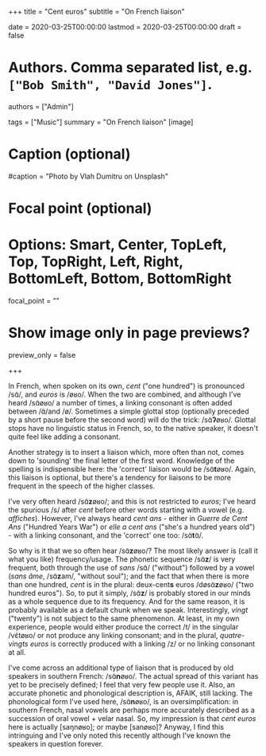 +++
title = "Cent euros"
subtitle = "On French liaison"

date = 2020-03-25T00:00:00
lastmod = 2020-03-25T00:00:00
draft = false

# Authors. Comma separated list, e.g. `["Bob Smith", "David Jones"]`.
authors = ["Admin"]

tags = ["Music"]
summary = "On French liaison"
[image]
  # Caption (optional)
  #caption = "Photo by Vlah Dumitru on Unsplash"

  # Focal point (optional)
  # Options: Smart, Center, TopLeft, Top, TopRight, Left, Right, BottomLeft, Bottom, BottomRight
  focal_point = ""

  # Show image only in page previews?
  preview_only = false

+++

In French, when spoken on its own, *cent* ("one hundred") is pronounced /sɑ̃/, and *euros* is /øʁo/. When the two are combined, and although I've heard /sɑ̃øʁo/ a number of times, a linking consonant is often added between /ɑ̃/and /ø/. Sometimes a simple glottal stop (optionally preceded by a short pause before the second word) will do the trick: /sɑ̃**ʔ**øʁo/. Glottal stops have no linguistic status in French, so, to the native speaker, it doesn't quite feel like adding a consonant. 

Another strategy is to insert a liaison which, more often than not, comes down to 'sounding' the final letter of the first word. Knowledge of the spelling is indispensible here: the 'correct' liaison would be /sɑ̃**t**øʁo/. Again, this liaison is optional, but there's a tendency for liaisons to be more frequent in the speech of the higher classes.

I've very often heard /sɑ̃**z**øʁo/; and this is not restricted to *euros*; I've heard the spurious /s/ after *cent* before other words starting with a vowel (e.g. *affiches*). However, I've always heard *cent ans* - either in *Guerre de Cent Ans* ("Hundred Years War") or *elle a cent ans* ("she's a hundred years old") - with a linking consonant, and the 'correct' one too: /sɑ̃**t**ɑ̃/. 

So why is it that we so often hear /sɑ̃**z**øʁo/? The most likely answer is (call it what you like) frequency/usage. The phonetic sequence /sɑ̃**z**/ is very frequent, both through the use of *sans* /sɑ̃/ ("without") followed by a vowel (*sans âme*, /sɑ̃**z**am/, "without soul"); and the fact that when there is more than one hundred, *cent* is in the plural: deux-cent**s** euros /døsɑ̃**z**øʁo/ ("two hundred euros"). So, to put it simply, /sɑ̃**z**/ is probably stored in our minds as a whole sequence due to its frequency. And for the same reason, it is probably available as a default chunk when we speak. Interestingly, *vingt* ("twenty") is not subject to the same phenomenon. At least, in my own experience, people would either produce the correct /t/ in the singular /vɛ̃tøʁo/ or not produce any linking consonant; and in the plural, *quatre-vingts euros* is correctly produced with a linking /z/ or no linking consonant at all. 

I've come across an additional type of liaison that is produced by old speakers in southern French: /sɑ̃**n**øʁo/. The actual spread of this variant has yet to be precisely defined; I feel that very few people use it. Also, an accurate phonetic and phonological description is, AFAIK, still lacking. The phonological form I've used here, /sɑ̃**n**øʁo/, is an oversimplification: in southern French, nasal vowels are perhaps more accurately described as a succession of oral vowel + velar nasal. So, my impression is that *cent euros* here is actually [saŋnøʁo]; or maybe [sanøʁo]? Anyway, I find this intringuing and I've only noted this recently although I've known the speakers in question forever. 











